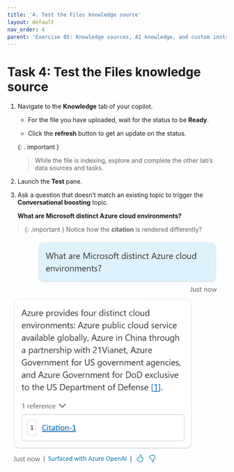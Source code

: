 ```yaml
---
title: '4. Test the Files knowledge source'
layout: default
nav_order: 4
parent: 'Exercise 05: Knowledge sources, AI knowledge, and custom instructions'
---
```


# Task 4: Test the Files knowledge source

1. Navigate to the **Knowledge** tab of your copilot.

     - For the file you have uploaded, wait for the status to be **Ready**.

     - Click the **refresh** button to get an update on the status.

	{: . important }
  	> While the file is indexing, explore and complete the other lab’s data sources and tasks.

1. Launch the **Test** pane.

1. Ask a question that doesn’t match an existing topic to trigger the **Conversational boosting** topic.

	**What are Microsoft distinct Azure cloud environments?**

> {: .important } 
Notice how the **citation** is rendered differently?

![A screenshot of a chat Description automatically generated](../../media/f0c231da6a01ec3fc8f9a65c85b119ea.png)
